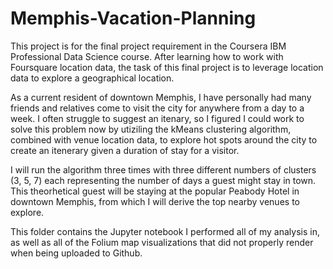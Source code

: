 # Memphis-Vacation-Planning
This project is for the final project requirement in the Coursera IBM Professional Data Science course.
After learning how to work with Foursquare location data, the task of this final project is to leverage location data to explore a geographical location. 

As a current resident of downtown Memphis, I have personally had many friends and relatives come to visit the city for anywhere from a day to a week. I often struggle to suggest an itenary, so I figured I could work to solve this problem now by utiziling the kMeans clustering algorithm, combined with venue location data, to explore hot spots around the city to create an itenerary given a duration of stay for a visitor. 

I will run the algorithm three times with three different numbers of clusters (3, 5, 7) each representing the number of days a guest might stay in town. This theorhetical guest will be staying at the popular Peabody Hotel in downtown Memphis, from which I will derive the top nearby venues to explore. 

This folder contains the Jupyter notebook I performed all of my analysis in, as well as all of the Folium map visualizations that did not properly render when being uploaded to Github.

